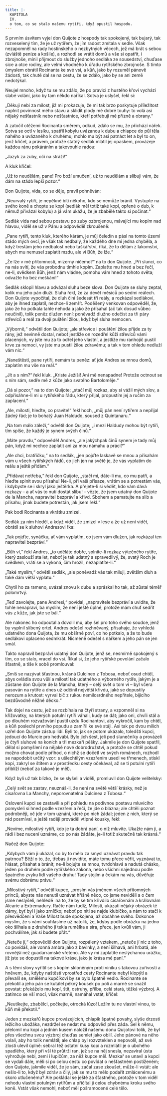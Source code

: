 ```yaml
---
title: |-
  KAPITOLA
  IV.
  o tom, co se stalo našemu rytíři, když opustil hospodu.
---
```


  

S prvním úsvitem vyjel don Quijote z hospody tak spokojený, tak bujarý, tak rozveselený tím, že je už rytířem, že jím radost zmítala v sedle. Však nezapomněl na rady hostinského o nezbytných věcech, jež má brát s sebou (zvláště peníze a košile), a rozhodl se vrátit domů a vše si opatřit, i zbrojnoše, mínil přijmout do služby jednoho sedláka ze sousedství, chuďase sice a otce rodiny, ale velmi vhodného k úřadu rytířského zbrojnoše. S tímto úmyslem obrátil Rocinanta ke své vsi, a kůň, jako by rozuměl pánově žádosti, tak chutě dal se na cestu, že se zdálo, jako by se ani země nedotýkal.

Neujel mnoho, když tu se mu zdálo, že po pravici z hustého křoví vychází slabé volání, jako by tam někdo naříkal. Sotva je uslyšel, řekl si:

„Děkuji nebi za milost, již mi prokazuje, že mi tak brzo poskytuje příležitost naplnit povinnost mého stavu a sklidit plody mé dobré touhy: to volá asi nějaký nešťastník nebo nešťastnice, kteří potřebují mé přízně a obrany.“

A zatočil otěžemi Rocinanta směrem, odkud, zdálo se mu, že přichází nářek. Sotva se octl v lesíku, spatřil kobylu uvázanou k dubu a chlapce do půl těla nahého a uvázaného k druhému; mohlo mu být asi patnáct let a byl to on, jenž křičel, a právem, protože statný sedlák mlátil jej opaskem, provázeje každou ránu pokáráním a takovouhle radou:

„Jazyk za zuby, oči na stráži!“

A kluk křičel:

„Už to neudělám, pane! Pro boží umučení, už to neudělám a slibuji vám, že dám na stádo lepší pozor.“

Don Quijote, vida, co se děje, pravil pohněván:

„Neurvalý rytíři, je nepěkné bíti někoho, kdo se nemůže bránit. Vystupte na svého koně a chopte se kopí (sedlák měl totiž také kopí, opřené o dub, k němuž přivázal kobylu) a já vám ukážu, že je zbabělé takto si počínat.“

Sedlák vida nad sebou postavu po zuby ozbrojenou, mávající mu kopím nad hlavou, viděl se už v Pánu a odpověděl zkroušeně:

„Pane rytíři, tento kluk, kterého kárám, je můj čeledín a pásl na tomto území stádo mých ovcí, je však tak nedbalý, že každého dne mi jedna chyběla, a když trestám jeho nedbalost nebo taškářství, říká, že to dělám z lakomství, abych mu nemusel zaplatit mzdu, ale ví Bůh, že lže.“

„Že lže v mé přítomnosti, mizerný ničemo?“ na to don Quijote. „Při slunci, co na nás svítí, že vás probodnu tímhle kopím. Zaplaťte mu hned a bez řečí, ne-li, svědkem Bůh, jenž nám vládne, pomohu vám hned z tohoto světa; odvažte ho bez meškání!“

Sedlák sklopil hlavu a odvázal sluhu beze slova. Don Quijote se sluhy zeptal, kolik mu jeho pán dluží. Sluha řekl, že za devět měsíců po sedmi reálech. Don Quijote vypočítal, že dluh činí šedesát tři reály, a rozkázal sedlákovi, aby je ihned zaplatil, nechce-li zemřít. Poděšený venkovan odpověděl, že, jako že ho potkala tahle nehoda a jako že přísahal (ač tak dosud vůbec neučinil), tolik peněz dlužen není: poněvadž dlužno odečíst za tři páry střevíců a reál za dvojí puštění žilou, když byl sluha nemocen.

„Výborně,“ odvětil don Quijote; „ale střevíce i pouštění žilou přijde za ty rány, jež nevinně dostal, neboť jestliže on rozedřel kůži střevíců vámi placených, vy jste mu za to odřel jeho vlastní, a jestliže mu ranhojič pustil krve za nemoci, vy jste mu pustil žilou zdravému; a tak v tom ohledu nedluží vám nic.“

„Naneštěstí, pane rytíři, nemám tu peněz: ať jde Andres se mnou domů, zaplatím mu vše na reál.“

„Jít a s ním?“ řekl kluk. „Kriste Ježíši! Ani mě nenapadne! Protože octnout se s ním sám, sedře mě z kůže jako svatého Bartoloměje.“

„Dá si pozor,“ na to don Quijote; „stačí můj rozkaz, aby si vážil mých slov, a odpřisáhne-li mi u rytířského řádu, který přijal, propustím jej a ručím za zaplacení.“

„Ale, milosti, hleďte, co pravíte!“ řekl hoch, „můj pán není rytířem a nepřijal žádný řád; je to bohatý Juan Haldudo, soused z Quintanaru.“

„Na tom málo záleží,“ odvětil don Quijote; „i mezi Haldudy mohou být rytíři, tím spíše, že každý je synem svých činů.“

„Máte pravdu,“ odpověděl Andres, „ale jakýchpak činů synem je tady můj pán, když mi nechce zaplatit ani za mou námahu a práci?“

„Ale chci, bratříčku,“ na to sedlák, „jen pojďte laskavě se mnou a přísahám vám u všech rytířských řádů, co jich jen na světě je, že vás vyplatím do reálu a ještě přidám.“

„Přidávat netřeba,“ řekl don Quijote, „stačí mi, dáte-li mu, co mu patří, a hleďte splnit svou přísahu! Ne-li, při vaší přísaze, vrátím se a potrestám vás, i kdybyste se i skryl jako ještěrka. A přejete-li si vědět, kdo vám dává rozkazy – a ať vás to nutí dostát slibu! – vězte, že jsem udatný don Quijote de la Mancha, napravitel bezpráví a křivd. Sbohem a pamatujte na slib a přísahu, jinak budete potrestán, jak jsem řekl.“

Pak bodl Rocinanta a vkrátku zmizel.

Sedlák za ním hleděl, a když viděl, že zmizel v lese a že už není vidět, obrátil se k sluhovi Andresovi řka:

„Tak pojďte, synáčku, ať vám vyplatím, co jsem vám dlužen, jak rozkázal ten napravitel bezpráví.“

„Bůh ví,“ řekl Andres, „to uděláte dobře, splníte-li rozkaz výtečného rytíře, který zaslouží sta let, neboť je tak udatný a spravedlivý, že, svatý Roch je svědkem, vrátí se a vykoná, čím hrozil, nezaplatíte-li.“

„Také myslím,“ odvětil sedlák, „ale poněvadž vás tak miluji, zvětším dluh a také dám větší výplatu.“

Chytil ho za rameno, uvázal znovu k dubu a spráskal ho tak, až zůstal téměř polomrtvý.

„Teď zavolejte, pane Andresi,“ povídal, „napravitele bezpráví a uvidíte, že tohle nenapraví, ba myslím, že není ještě úplné, protože mám chuť sedřít vás z kůže, jak jste se bál.“

Ale nakonec ho odpoutal a dovolil mu, aby šel pro toho svého soudce, jenž by vyplnil slíbený ortel. Andres odešel rozhněvaný, přísahaje, že vyhledá udatného dona Quijota, že mu obšírně poví, co ho potkalo, a že to bude sedlákovi oplaceno sedmkrát. Nicméně odešel s nářkem a jeho pán se jen smál.

Takto napravil bezpráví udatný don Quijote, jenž se, nesmírně spokojený s tím, co se stalo, vracel do vsi. Říkal si, že jeho rytířské povolání začalo šťastně, a tiše k sobě promlouval:

„Smíš se nazývat šťastnou, krásná Dulcineo z Tobosa, neboť osud chtěl, abys ovládla svou vůlí a milostí tak udatného a výborného rytíře, jakým je a zůstane don Quijote de la Mancha, který – celý svět o tom ví – byl včera pasován na rytíře a dnes už odčinil největší křivdu, jaké se dopustily nerozum a krutost: vyrval bič z rukou nemilosrdného nepřítele, bijícího bezdůvodně něžné děcko.“

Tak dojel na cestu, jež se rozbíhala na čtyři strany, a vzpomněl si na křižovatky, na kterých potulní rytíři váhali, kudy se dát; jako oni, chvíli stál a po dlouhém rozvažování pustil uzdu Rocinantovi, aby vykročil, kam by chtěl, a kůň poslechl prvního popudu a zamířil ke své stáji. Asi tak po dvou mílích uzřel don Quijote zástup lidí. Byli to, jak se potom ukázalo, toledští kupci, jedoucí do Murcie pro hedvábí. Bylo jich šest, jeli pod slunečníky a provázeli je čtyři sluhové na koních a tři mezkaři pěšky. Jakmile je don Quijote spatřil, dělal si pomyšlení na nějaké nové dobrodružství, a protože se chtěl pokud možno chovat podle příhod, o nichž se dočetl ve svých románech, rozhodl se napodobit určitý vzor: s ušlechtilým vzezřením usedl ve třmenech, stiskl kopí, zakryl se štítem a v prostředku cesty očekával, až se ti potulní rytíři přiblíží (neboť za takové je měl).

Když byli už tak blízko, že se slyšeli a viděli, promluvil don Quijote velitelsky:

„Celý svět se zastav, neuznáš-li, že není na světě větší krásky, než je císařovna La Manchy, neporovnatelná Dulcinea z Tobosa.“

Oslovení kupci se zastavili a při pohledu na podivnou postavu mluvícího pomysleli si hned podle vzezření a řeči, že jde o blázna; ale chtěli poznat podrobněji, oč jde v tom uznání, které po nich žádal; jeden z nich, který se rád posmíval, a ještě raději prováděl vtipné kousky, řekl:

„Nevíme, milostivý rytíři, kdo je ta dobrá paní, o níž mluvíte. Ukažte nám ji, a rádi i bez nucení uznáme, co po nás žádáte, je-li totiž skutečně tak krásná.“

Načež don Quijote:

„Kdybych vám ji ukázal, co by to mělo za smysl uznávat pravdu tak patrnou? Běží o to, že, třebas ji nevidíte, máte tomu přece věřit, vyznávat to, hlásat, přísahat a bránit; ne-li bojujte se mnou, tvrdohlavá a nadutá chásko, jeden po druhém podle rytířského zákona, nebo všichni najednou podle špatného zvyku lidí vašeho druhu! Tady stojím a čekám na vás, důvěřuje svému dobrému právu.“

„Milostivý rytíři,“ odvětil kupec, „prosím vás jménem všech přítomných princů, abyste nás nenutil uznávat hříšně něco, co jsme neviděli a o čem jsme neslyšeli, nehledě  na to, že by se tím křivdilo císařovnám a královnám Alcarie a Extremadury. Račte nám tudíž, Milosti, ukázati nějaký obrázek té dámy, byť byl i jako zrníčko; neboť po niti se najde klubíčko, a nám to stačí k přesvědčení a Vaše Milost bude spokojena, až dosáhne svého. Dokonce myslím, že s vámi souhlasíme už natolik, že, kdyby podle obrázku na jedno oko šilhala a z druhého jí tekla rumělka a síra, přece, jen kvůli vám, ji pochválíme, jak si budete přát.“

„Neteče jí,“ odpověděl don Quijote, rozpálený vztekem, „neteče jí nic z toho, co povídáš, ale vonná ambra jako z bavlnky, a není šilhavá, ani hrbatá, ale rovnější než guadarramské vřeteno. Ale vy mi zaplatíte neslýchanou urážku, jíž jste se dopustili na takové kráse, jako je krása mé paní.“

A s těmi slovy vyřítil se s kopím skloněným proti viníku s takovou zuřivostí a hněvem, že, kdyby naštěstí vprostřed cesty Rocinante nebyl klopýtl a převalil se, smělému kupčíkovi by se bylo špatně vedlo. Rocinante se překotil a jeho pán se kutálel pěkný kousek po poli a marně se snažil povstat: překáželo mu kopí, štít, ostruhy, přilba, celá stará, těžká výzbroj. A zatímco se vší mocí, však marně, namáhal vstát, křičel:

„Neutíkejte, zbabělci, počkejte, otrocká lůzo! Ležím tu ne vlastní vinou, to kůň mě překotil.“

Jeden z mezkařů kupce provázejících, chlapík špatné povahy, slyše drzosti ležícího ubožáka, nezdržel se nedat mu odpověď přes záda. Šel k němu, přelomil mu kopí a jedním kusem naložil našemu donu Quijotovi tolik, že byl přes všechnu svou výzbroj chuďas semlet jako obilí. Jeho pánové na něho volali, aby ho tolik nemlátil; ale chlap byl rozvzteklen a nepovolil, až své zlosti ulevil úplně: sebral též ostatní kusy kopí a rozmlátil je o ubohého spadlého, který při vší té průtrži ran, jež se na něj snesla, nezavíral ústa vyhrožuje nebi, zemi i lupičům, za něž kupce měl. Mezkař se unavil a kupci se vydali dále, měli si po celou cestu co povídat o nešťastném postiženém; don Quijote, jakmile viděl, že je sám, začal zase zkoušet, může-li vstát: ale nešlo-li to, když byl zdráv a čilý, jak se mu to mělo podařit zmlácenému a skoro utlučenému? Ale pokládal se ještě za šťastného, protože v tom viděl nehodu vlastní potulným rytířům a přičítal ji celou chybnému kroku svého koně. Vstát však nemohl, neboť měl pošramocené celé tělo.
